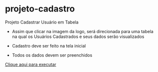 # projeto-cadastro
 Projeto Cadastrar Usuário em Tabela 

 - Assim que clicar na imagem da logo, será direcionada para uma tabela na qual os Usuários Cadastrados e seus dados serão visualizados

 - Cadastro deve ser feito na tela inicial
 - Todos os dados devem ser preenchidos

 <a href="indexc.html" target = "_blank">Clique aqui para executar</a>

